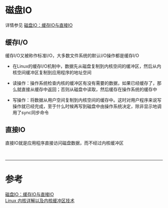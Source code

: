 # 磁盘IO
详情参见 [磁盘IO：缓存IO与直接IO][1]

## 缓存I/O
缓存I/O又被称作标准I/O，大多数文件系统的默认I/O操作都是缓存I/O
- 在Linux的缓存I/O机制中，数据先从磁盘复制到内核空间的缓冲区，然后从内核空间缓冲区复制到应用程序的地址空间

- 读操作：操作系统检查内核的缓冲区有没有需要的数据，如果已经缓存了，那么就直接从缓存中返回；否则从磁盘中读取，然后缓存在操作系统的缓存中

- 写操作：将数据从用户空间复制到内核空间的缓存中。这时对用户程序来说写操作就已经完成，至于什么时候再写到磁盘中由操作系统决定，除非显示地调用了sync同步命令


## 直接IO
直接IO就是应用程序直接访问磁盘数据，而不经过内核缓冲区


<br/>

---

# 参考

[磁盘IO：缓存IO与直接IO][1]  
[Linux 内核详解以及内核缓冲区技术][2]  

[1]: http://www.cnblogs.com/youngerchina/p/5624462.html
[2]: http://blog.csdn.net/dlutbrucezhang/article/details/9050467